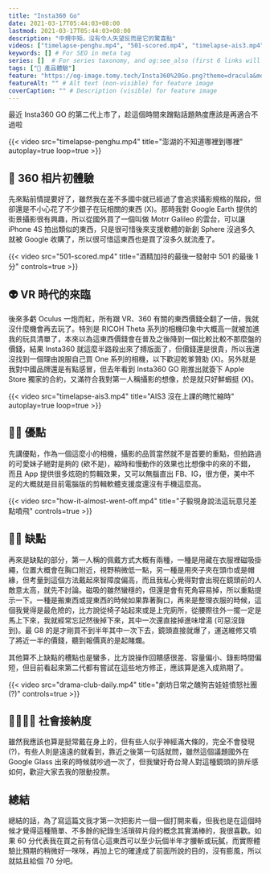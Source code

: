 ```yaml
---
title: "Insta360 Go"
date: 2021-03-17T05:44:03+08:00
lastmod: 2021-03-17T05:44:03+08:00
description: "中規中矩，沒有令人失望反而是它的驚喜點"
videos: ["timelapse-penghu.mp4", "501-scored.mp4", "timelapse-ais3.mp4", "how-it-almost-went-off.mp4", "drama-club-daily.mp4"]
keywords: [] # For SEO in meta tag
series: []  # For series taxonomy, and og:see_also (first 6 links will be used)
tags: ["🌟 產品體驗"]
feature: "https://og-image.tomy.tech/Insta360%20Go.png?theme=dracula&md=1&fontSize=100px&images=https%3A%2F%2Ftomy.me%2Ftomy-circle-white.png"
featureAlt: "" # Alt text (non-visible) for feature image
coverCaption: "" # Description (visible) for feature image
---
```


最近 Insta360 GO 的第二代上市了，趁這個時間來蹭點話題熱度應該是再適合不過啦

{{< video src="timelapse-penghu.mp4" title="澎湖的不知道哪裡到哪裡" autoplay=true loop=true >}}

## 🗼 360 相片初體驗

先來點前情提要好了，雖然我在差不多國中就已經過了會追求攝影規格的階段，但卻還是不小心花了不少銀子在玩相關的東西 (X)。那時我對 Google Earth 提供的街景攝影很有興趣，所以從國外買了一個叫做 Motrr Galileo 的雲台，可以讓 iPhone 4S 拍出類似的東西，只是很可惜後來支援軟體的新創 Sphere 沒過多久就被 Google 收購了，所以很可惜這東西也是買了沒多久就流產了。

{{< video src="501-scored.mp4" title="酒精加持的最後一發射中 501 的最後 1 分" controls=true >}}

## 👽 VR 時代的來臨

後來多虧 Oculus 一炮而紅，所有跟 VR、360 有關的東西價錢全翻了一倍，我就沒什麼機會再去玩了。特別是 RICOH Theta 系列的相機印象中大概高一就被加進我的玩具清單了，本來以為這東西價錢會在普及之後降到一個比較比較不那麼盤的價錢，結果 Insta360 就這麼半路殺出來了搏版面了，但價錢還是很貴，所以我還沒找到一個理由說服自己買 One 系列的相機，以下歡迎乾爹贊助 (X)。另外就是我對中國品牌還是有點感冒，但去年看到 Insta360 GO 剛推出就簽下 Apple Store 獨家的合約，又滿符合我對第一人稱攝影的想像，於是就只好鮮蝦挺 (X)。

{{< video src="timelapse-ais3.mp4" title="AIS3 沒在上課的瞎忙縮時" autoplay=true loop=true >}}

## 👍🏻 優點

先講優點，作為一個這麼小的相機，攝影的品質當然就不是首要的重點，但拍路過的可愛妹子絕對是夠的 (欸不是)，縮時和慢動作的效果也比想像中的來的不錯，而且 App 提供很多炫砲的剪輯效果，又可以無腦直出 FB、IG，很方便，美中不足的大概就是目前電腦版的剪輯軟體支援度還沒有手機這麼高。

{{< video src="how-it-almost-went-off.mp4" title="子毅現身說法這玩意兒差點噴飛" controls=true >}}

## 👎🏻 缺點

再來是缺點的部分，第一人稱的佩戴方式大概有兩種，一種是用藏在衣服裡磁吸掛繩，位置大概會在胸口附近，視野稍微低一點，另一種是用夾子夾在頭巾或是帽緣，但考量到這個方法戴起來智障度偏高，而且我私心覺得對會出現在鏡頭前的人敵意太高，就先不討論。磁吸的雖然蠻穩的，但還是會有死角容易掉，所以重點提示一下。一種是搬東西或提東西的時候如果靠著胸口，再來是整理衣服的時候，這個我覺得是最危險的，比方說從椅子站起來或是上完廁所，從腰際往外一擺一定是馬上下來，我就經常忘記然後掉下來，其中一次還直接掉進味增湯 (可惡沒錄到)。最 G8 的是才剛買不到半年其中一次下去，鏡頭直接就爆了，運送維修又噴了將近一半的價錢，聽到報價真的是起賭爛。

其他算不上缺點的槽點也是蠻多，比方說操作回饋感很差、容量偏小、錄影時間偏短，但目前看起來第二代都有嘗試在這些地方修正，應該算是進入成熟期了。

{{< video src="drama-club-daily.mp4" title="劇坊日常之醜狗吉娃娃憤怒社團 (?)" controls=true >}}

## 🫱🏻‍🫲🏽 社會接納度

雖然我應該也算是挺常戴在身上的，但有些人似乎神經滿大條的，完全不會發現 (?)，有些人則是遠遠的就看到，靠近之後第一句話就問，雖然這個議題國外在 Google Glass 出來的時候就吵過一次了，但我蠻好奇台灣人對這種鏡頭的排斥感如何，歡迎大家去我的限動投票。

## 總結

總結的話，為了寫這篇文我才第一次把影片一個一個打開來看，但我也是在這個時候才覺得這種簡單、不多餘的紀錄生活瑣碎片段的概念其實滿棒的，我很喜歡。如果 60 分代表我在買之前有信心這東西可以至少玩個半年才腰斬或玩膩，而實際體驗比預期的稍微好一咪咪，再加上它的確達成了前面所說的目的，沒有膨風，所以就姑且給個 70 分吧。
